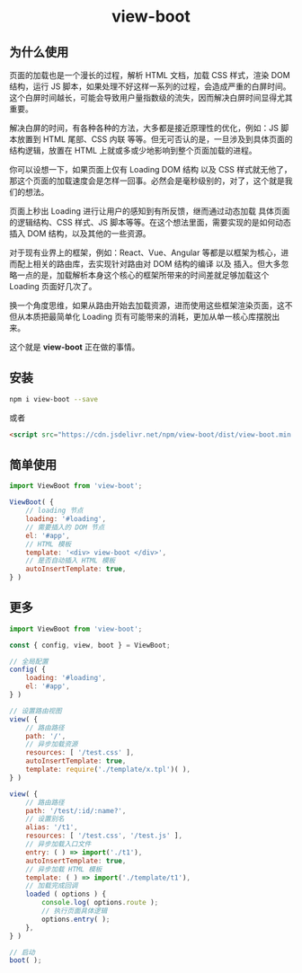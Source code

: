 <h1 align="center"> view-boot </h1>

## 为什么使用

页面的加载也是一个漫长的过程，解析 HTML 文档，加载 CSS 样式，渲染 DOM 结构，运行 JS 脚本，如果处理不好这样一系列的过程，会造成严重的白屏时间。这个白屏时间越长，可能会导致用户量指数级的流失，因而解决白屏时间显得尤其重要。

解决白屏的时间，有各种各种的方法，大多都是接近原理性的优化，例如：JS 脚本放置到 HTML 尾部、CSS 内联 等等。但无可否认的是，一旦涉及到具体页面的结构逻辑，放置在 HTML 上就或多或少地影响到整个页面加载的进程。

你可以设想一下，如果页面上仅有 Loading DOM 结构 以及 CSS 样式就无他了，那这个页面的加载速度会是怎样一回事。必然会是毫秒级别的，对了，这个就是我们的想法。

页面上秒出 Loading 进行让用户的感知到有所反馈，继而通过动态加载 具体页面的逻辑结构、CSS 样式、JS 脚本等等。在这个想法里面，需要实现的是如何动态插入 DOM 结构，以及其他的一些资源。

对于现有业界上的框架，例如：React、Vue、Angular 等都是以框架为核心，进而配上相关的路由库，去实现针对路由对 DOM 结构的编译 以及 插入。但大多忽略一点的是，加载解析本身这个核心的框架所带来的时间差就足够加载这个 Loading 页面好几次了。

换一个角度思维，如果从路由开始去加载资源，进而使用这些框架渲染页面，这不但从本质把最简单化 Loading 页有可能带来的消耗，更加从单一核心库摆脱出来。

这个就是 **view-boot** 正在做的事情。

## 安装

```sh
npm i view-boot --save
```

或者

```html
<script src="https://cdn.jsdelivr.net/npm/view-boot/dist/view-boot.min.js"></script>
```

## 简单使用

```js
import ViewBoot from 'view-boot';

ViewBoot( {
    // loading 节点
    loading: '#loading',
    // 需要插入的 DOM 节点
    el: '#app',
    // HTML 模板
    template: '<div> view-boot </div>',
    // 是否自动插入 HTML 模板
    autoInsertTemplate: true,
} )
```

## 更多

```js
import ViewBoot from 'view-boot';

const { config, view, boot } = ViewBoot;

// 全局配置
config( {
    loading: '#loading',
    el: '#app',
} )

// 设置路由视图
view( {
    // 路由路径
    path: '/',
    // 异步加载资源
    resources: [ '/test.css' ],
    autoInsertTemplate: true,
    template: require('./template/x.tpl')( ),
} )

view( {
    // 路由路径
    path: '/test/:id/:name?',
    // 设置别名
    alias: '/t1',
    resources: [ '/test.css', '/test.js' ],
    // 异步加载入口文件
    entry: ( ) => import('./t1'),
    autoInsertTemplate: true,
    // 异步加载 HTML 模板
    template: ( ) => import('./template/t1'),
    // 加载完成回调
    loaded ( options ) {
        console.log( options.route );
        // 执行页面具体逻辑
        options.entry( );
    },
} )

// 启动
boot( );
```
